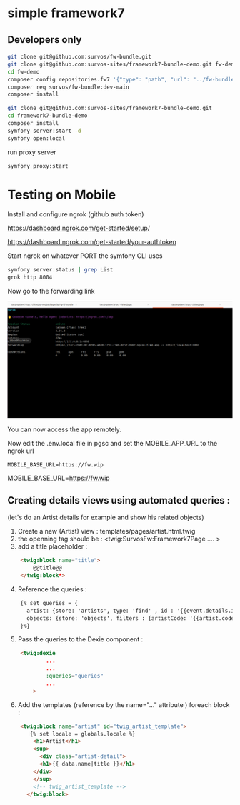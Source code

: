 # simple framework7

## Developers only


```bash
git clone git@github.com:survos/fw-bundle.git 
git clone git@github.com:survos-sites/framework7-bundle-demo.git fw-demo
cd fw-demo
composer config repositories.fw7 '{"type": "path", "url": "../fw-bundle"}'
composer req survos/fw-bundle:dev-main
composer install
```

```bash
git clone git@github.com:survos-sites/framework7-bundle-demo.git
cd framework7-bundle-demo
composer install
symfony server:start -d
symfony open:local
```

run proxy server
```bash
symfony proxy:start
```

# Testing on Mobile

Install and configure ngrok (github auth token)

https://dashboard.ngrok.com/get-started/setup/

https://dashboard.ngrok.com/get-started/your-authtoken

Start ngrok on whatever PORT the symfony CLI uses
```bash
symfony server:status | grep List
grok http 8004
```

Now go to the forwarding link

![ngrok](assets/images/ngrok.png)

You can now access the app remotely.

Now edit the .env.local file in pgsc and set the MOBILE_APP_URL to the ngrok url

```
MOBILE_BASE_URL=https://fw.wip

```
MOBILE_BASE_URL=https://fw.wip

## Creating details views using automated queries :
(let's do an Artist details for example and show his related objects)

1. Create a new (Artist) view : templates/pages/artist.html.twig
2. the openning tag should be : <twig:SurvosFw:Framework7Page .... >
3. add a title placeholder : 
```html
    <twig:block name="title">
        @@title@@
    </twig:block*>
```
4. Reference the queries :
```html
    {% set queries = {
      artist: {store: 'artists', type: 'find' , id : '{{event.details.id}}' , templateName: 'artist'},
      objects: {store: 'objects', filters : {artistCode: '{{artist.code}}' }, filterType: 'where' , templateName: 'objects'},
    }%}
```
5. Pass the queries to the Dexie component :
```html
    <twig:dexie
            ...
            ...
            :queries="queries"
            ...
        >
```
6. Add the templates (reference by the name="..." attribute ) foreach block :
```html
    <twig:block name="artist" id="twig_artist_template">
       {% set locale = globals.locale %}
        <h1>Artist</h1>
        <sup>
          <div class="artist-detail">
          <h1>{{ data.name|title }}</h1>
        </div>
        </sup>
        <!-- twig_artist_template -->
      </twig:block>
```

